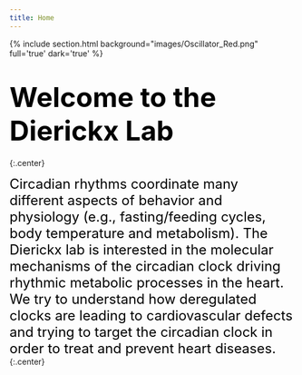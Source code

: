 ```yaml
---
title: Home
---
```



{% include section.html background="images/Oscillator_Red.png" full='true' dark='true' %}  


#  <span style="color:black;font-weight:bold;font-size:3rem;align:center">Welcome to the Dierickx Lab</span>
{:.center}

<div>
  <span style="color:black;font-size:1.5rem;font-style: Arial">
Circadian rhythms coordinate many different aspects of behavior and physiology (e.g., fasting/feeding cycles, body temperature and metabolism). The Dierickx lab is interested in the molecular mechanisms of the circadian clock driving rhythmic metabolic processes in the heart. We try to understand how deregulated clocks are leading to cardiovascular defects and trying to target the circadian clock in order to treat and prevent heart diseases.
  </span> 
</div>
{:.center}



